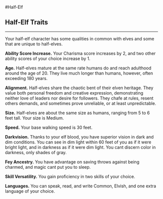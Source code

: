 #Half-Elf 
## Half-Elf Traits 
- - -
Your half-elf character has some qualities in common with elves and some that are unique to half-elves. 

**Ability Score Increase.** Your Charisma score increases by 2, and two other ability scores of your choice increase by 1. 

**Age.** Half-elves mature at the same rate humans do and reach adulthood around the age of 20. They live much longer than humans, however, often exceeding 180 years. 

**Alignment.** Half-elves share the chaotic bent of their elven heritage. They value both personal freedom and creative expression, demonstrating neither love of leaders nor desire for followers. They chafe at rules, resent others demands, and sometimes prove unreliable, or at least unpredictable. 

**Size.** Half-elves are about the same size as humans, ranging from 5 to 6 feet tall. Your size is Medium. 

**Speed.** Your base walking speed is 30 feet. 

**Darkvision.** Thanks to your elf blood, you have superior vision in dark and dim conditions. You can see in dim light within 60 feet of you as if it were bright light, and in darkness as if it were dim light. You cant discern color in darkness, only shades of gray. 

**Fey Ancestry.** You have advantage on saving throws against being charmed, and magic cant put you to sleep. 

**Skill Versatility.** You gain proficiency in two skills of your choice. 

**Languages.** You can speak, read, and write Common, Elvish, and one extra language of your choice.
